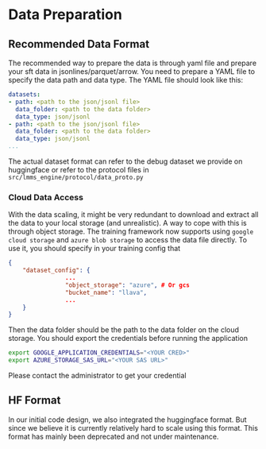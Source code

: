 # Data Preparation

## Recommended Data Format
The recommended way to prepare the data is through yaml file and prepare your sft data in jsonlines/parquet/arrow. You need to prepare a YAML file to specify the data path and data type. The YAML file should look like this:

```yaml
datasets:
- path: <path to the json/jsonl file>
  data_folder: <path to the data folder>
  data_type: json/jsonl
- path: <path to the json/jsonl file>
  data_folder: <path to the data folder>
  data_type: json/jsonl
...
```

The actual dataset format can refer to the debug dataset we provide on huggingface or refer to the protocol files in `src/lmms_engine/protocol/data_proto.py`

### Cloud Data Access
With the data scaling, it might be very redundant to download and extract all the data to your local storage (and unrealistic). A way to cope with this is through object storage. The training framework now supports using `google cloud storage` and `azure blob storage` to access the data file directly. To use it, you should specify in your training config that

```json
{
    "dataset_config": {
                ...
                "object_storage": "azure", # Or gcs
                "bucket_name": "llava",
                ...
    }
}
```

Then the data folder should be the path to the data folder on the cloud storage. You should export the credentials before running the application

```bash
export GOOGLE_APPLICATION_CREDENTIALS="<YOUR CRED>"
export AZURE_STORAGE_SAS_URL="<YOUR SAS URL>"
```

Please contact the administrator to get your credential


## HF Format

In our initial code design, we also integrated the huggingface format. But since we believe it is currently relatively hard to scale using this format. This format has mainly been deprecated and not under maintenance.
